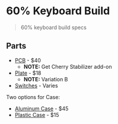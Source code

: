 # 60% Keyboard Build

> 60% keyboard build specs

## Parts

* [PCB](https://kbdfans.com/collections/60/products/dz60-60-pcb) - $40
  * **NOTE:** Get Cherry Stabilizer add-on
* [Plate](https://kbdfans.com/collections/plate/products/dz60-cnc-aluminum-plate) - $18
  * **NOTE:** Variation B
* [Switches](https://kbdfans.com/collections/switches/products/switch-68-cherry-gateron-zealio) - Varies

Two options for Case:

* [Aluminum Case](https://kbdfans.com/collections/60-layout-case/products/customized-gh60-aluminum-case) - $45
* [Plastic Case](https://kbdfans.com/collections/60-layout-case/products/60-plastic-case) - $15
